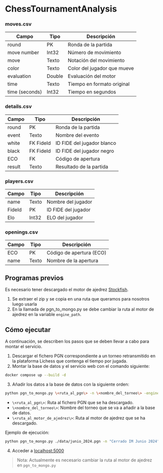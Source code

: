 # ChessTournamentAnalysis

### moves.csv
| Campo           | Tipo         | Descripción                          |
|-----------------|--------------|--------------------------------------|
| round           | PK           | Ronda de la partida         |
| move number     | Int32        | Número de movimiento                 |
| move            | Texto        | Notación del movimiento              |
| color           | Texto        | Color del jugador que mueve          |
| evaluation      | Double       | Evaluación del motor                 |
| time            | Texto        | Tiempo en formato original           |
| time (seconds)  | Int32        | Tiempo en segundos                   |

### details.csv
| Campo           | Tipo         | Descripción                          |
|-----------------|--------------|--------------------------------------|
| round           | PK           | Ronda de la partida         |
| event           | Texto        | Nombre del evento                    |
| white           | FK FideId    | ID FIDE del jugador blanco           |
| black           | FK FideId    | ID FIDE del jugador negro            |
| ECO             | FK           | Código de apertura                   |
| result          | Texto        | Resultado de la partida              |

### players.csv
| Campo   | Tipo     | Descripción                |
|---------|----------|----------------------------|
| name    | Texto    | Nombre del jugador         |
| FideId  | PK       | ID FIDE del jugador        |
| Elo     | Int32    | ELO del jugador            |

### openings.csv
| Campo   | Tipo     | Descripción                      |
|---------|----------|----------------------------------|
| ECO     | PK       | Código de apertura (ECO)         |
| name    | Texto    | Nombre de la apertura            |



## Programas previos
Es necesario tener descargado el motor de ajedrez [Stockfish](https://stockfishchess.org/download/).

1. Se extraer el zip y se copia en una ruta que queramos para nosotros luego usarla
2. En la llamada de pgn_to_mongo.py se debe cambiar la ruta al motor de ajedrez en la variable `engine_path`.

## Cómo ejecutar
A continuación, se describen los pasos que se deben llevar a cabo para montar el servicio.
1. Descargar el fichero PGN correspondiente a un torneo retransmitido en la plataforma Lichess que contenga el tiempo por jugada.
2. Montar la base de datos y el servicio web con el comando siguiente:
```bash
docker compose up --build -d
```
3. Añadir los datos a la base de datos con la siguiente orden:
```bash
python pgn_to_mongo.py \<ruta_al_pgn\> -n \<nombre_del_torneo\> -engine_path \<ruta_al_motor_de_ajedrez\>
```
   - `\<ruta_al_pgn\>`: Ruta al fichero PGN que se ha descargado.
   - `\<nombre_del_torneo\>`: Nombre del torneo que se va a añadir a la base de datos.
   - `\<ruta_al_motor_de_ajedrez\>`: Ruta al motor de ajedrez que se ha descargado.

Ejemplo de ejecución: 
```bash
python pgn_to_mongo.py ./data/junio_2024.pgn -n "Cerrado IM Junio 2024" -e "C:/Program Files/Stockfish/stockfish-windows-x86-64-avx2.exe"

```
4. Acceder a [localhost:5000](http://localhost:5000/)

> Nota: Actualmente es necesario cambiar la ruta al motor de ajedrez en `pgn_to_mongo.py`
